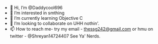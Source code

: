 - 👋 Hi, I’m @Daddycool696
- 👀 I’m interested in smthing
- 🌱 I’m currently learning Objective C
- 💞️ I’m looking to collaborate on UHH nothin'.
- 📫 How to reach me- try my email - thessg242@gmail.com or hmu on twitter - @Shreyan14724407
See Ya' Nerds. 
<!---
Daddycool696/Daddycool696 is a ✨ special ✨ repository because its `README.md` (this file) appears on your GitHub profile.
You can click the Preview link to take a look at your changes.
--->
